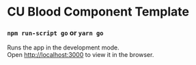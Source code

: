 # CU Blood Component Template

### `npm run-script go` or `yarn go`

Runs the app in the development mode.<br>
Open [http://localhost:3000](http://localhost:3000) to view it in the browser.